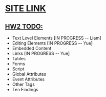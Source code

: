 # [SITE LINK](https://teamtracker-df799.firebaseapp.com)

## [HW2 TODO:](http://classes.pint.com/cse134b/homework/hw2.html)
- Text Level Elements [IN PROGRESS -- Liam]
- Editing Elements [IN PROGRESS -- Yue]
- Embedded Content
- Links [IN PROGRESS -- Yue]
- Tables
- Forms
- Script
- Global Attributes
- Event Attributes
- Other Tags
- Ten Findings